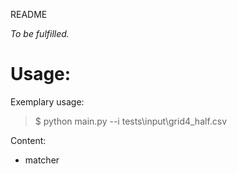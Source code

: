 

README

_To be fulfilled._


# Usage:
Exemplary usage:
> $ python main.py --i tests\input\grid4_half.csv


Content:
- matcher